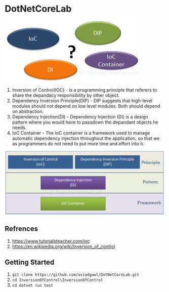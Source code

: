 # DotNetCoreLab

![ioc buzzwords](https://github.com/aviadgawl/DotNetCoreLab/blob/main/InversionOfControl/InversionOfControl.Assets/ioc-buzzwords.png)

1. Inversion of Control(IOC) - is a programming principle that referers to share the depandacy responsibility by other object.
2. Dependency Inversion Principle(DIP) - DIP suggests that high-level modules should not depend on low level modules. Both should depend on abstraction.
3. Dependency Injection(DI) - Dependency Injection (DI) is a design pattern where you would have to passdown the depandant objects he needs.
4. IoC Container - The IoC container is a framework used to manage automatic dependency injection throughout the application, so that we as programmers do not need to put more time and effort into it.

![principles and patterns](https://github.com/aviadgawl/DotNetCoreLab/blob/main/InversionOfControl/InversionOfControl.Assets/principles-and-patterns.png)

## Refrences

1. https://www.tutorialsteacher.com/ioc
2. https://en.wikipedia.org/wiki/Inversion_of_control

## Getting Started

1. `git clone https://github.com/aviadgawl/DotNetCoreLab.git`
2. `cd InversionOfControl\InversionOfControl`
3. `cd dotnet run test`
